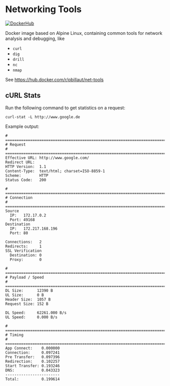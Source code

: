 # Networking Tools

[![DockerHub](https://img.shields.io/badge/DockerHub-https%3A%2F%2Fhub.docker.com%2Fr%2Fpbillaut%2Fnet--tools-blue.svg?style=flat&logo=docker&logoColor=white)](https://hub.docker.com/r/pbillaut/net-tools)

Docker image based on Alpine Linux, containing common tools for network
analysis and debugging, like
* `curl`
* `dig`
* `drill`
* `nc`
* `nmap`

See https://hub.docker.com/r/pbillaut/net-tools

## cURL Stats

Run the following command to get statistics on a request:
```shell
curl-stat -L http://www.google.de
```

Example output:
```
# ==============================================================================
# Request
# ==============================================================================
Effective URL: http://www.google.com/
Redirect URL:  
HTTP Version:  1.1
Content-Type:  text/html; charset=ISO-8859-1
Scheme:        HTTP
Status Code:   200

# ==============================================================================
# Connection
# ==============================================================================
Source
  IP:   172.17.0.2
  Port: 49168
Destination
  IP:   172.217.168.196
  Port: 80

Connections:   2
Redirects:     1
SSL Verification
  Destination: 0
  Proxy:       0

# ==============================================================================
# Payload / Speed
# ==============================================================================
DL Size:      12390 B
UL Size:      0 B
Header Size:  1057 B
Request Size: 152 B

DL Speed:     62261.000 B/s
UL Speed:     0.000 B/s

# ==============================================================================
# Timing
# ==============================================================================
App Connect:    0.000000
Connection:     0.097241
Pre Transfer:   0.097396
Redirection:    0.102257
Start Transfer: 0.193246
DNS:            0.043323
------------------------
Total:          0.199614
```
